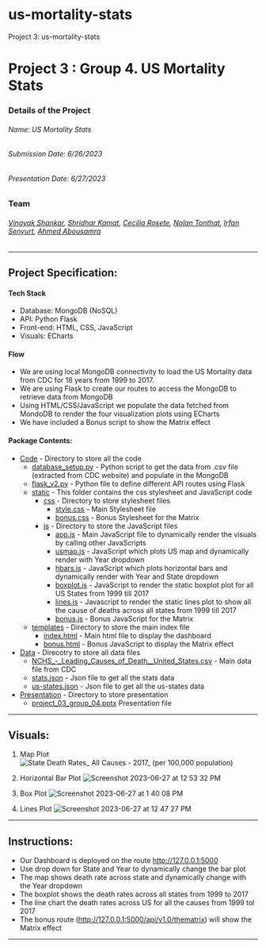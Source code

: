 # us-mortality-stats
Project 3: us-mortality-stats

# Project 3 : Group 4. US Mortality Stats

### Details of the Project 
###### Name: US Mortality Stats
###### Submission Date: 6/26/2023
###### Presentation Date: 6/27/2023

### Team
###### [Vinayak Shankar](https://github.com/VinnyShankar), [Shridhar Kamat](https://github.com/shriparna), [Cecilia Rosete](https://github.com/CiciRose), [Nolan Tonthat](https://github.com/Nolan-Tonthat), [Irfan Senyurt](https://github.com/sncrsenyurt), [Ahmed Abousamra](https://github.com/AbousamraEd)
<hr>

## Project Specification:
#### Tech Stack
- Database: MongoDB (NoSQL)
- API: Python Flask
- Front-end: HTML, CSS, JavaScript
- Visuals: ECharts

#### Flow
- We are using local MongoDB connectivity to load the US Mortality data from CDC for 18 years from 1999 to 2017.
- We are using Flask to create our routes to access the MongoDB to retrieve data from MongoDB
- Using HTML/CSS/JavaScript we populate the data fetched from MondoDB to render the four visualization plots using ECharts
- We have included a Bonus script to show the Matrix effect

#### Package Contents:
- [Code](https://github.com/shriparna/us-mortality-stats/tree/main/Code) - Directory to store all the code
   - [database_setup.py](https://github.com/shriparna/us-mortality-stats/blob/feat_vs/Code/database_setup.py) - Python script to get the data from .csv file (extracted from CDC website) and populate in the MongoDB
   - [flask_v2.py](https://github.com/shriparna/us-mortality-stats/blob/feat_vs/Code/flask_v2.py) - Python file to define different API routes using Flask
   - [static](https://github.com/shriparna/us-mortality-stats/tree/main/Code/static) - This folder contains the css stylesheet and JavaScript code
        - [css](https://github.com/shriparna/us-mortality-stats/tree/main/Code/static/css) - Directory to store stylesheet files
            - [style.css](https://github.com/shriparna/us-mortality-stats/blob/main/Code/static/css/style.css) - Main Stylesheet file 
            - [bonus.css](https://github.com/shriparna/us-mortality-stats/blob/main/Code/static/css/bonus.css) - Bonus Stylesheet for the Matrix
        - [js](https://github.com/shriparna/us-mortality-stats/tree/main/Code/static/js) -  Directory to store the JavaScript files
            - [app.js](https://github.com/shriparna/us-mortality-stats/blob/main/Code/static/js/app.js) - Main JavaScript file to dynamically render the visuals by calling other JavaScripts
            - [usmap.js](https://github.com/shriparna/us-mortality-stats/blob/main/Code/static/js/usmap.js) - JavaScript which plots US map and dynamically render with Year dropdown
            - [hbars.js](https://github.com/shriparna/us-mortality-stats/blob/main/Code/static/js/hbars.js) - JavaScript which plots horizontal bars and dynamically render with Year and State dropdown 
            - [boxplot.js](https://github.com/shriparna/us-mortality-stats/blob/main/Code/static/js/boxplot.js) - JavaScript to render the static boxplot plot for all US States from 1999 till 2017
            - [lines.js](https://github.com/shriparna/us-mortality-stats/blob/main/Code/static/js/lines.js) - Javascript to render the static lines plot to show all the cause of deaths across all states from 1999 till 2017
            - [bonus.js](https://github.com/shriparna/us-mortality-stats/blob/main/Code/static/js/bonus.js) - Bonus JavaScript for the Matrix
   - [templates](https://github.com/shriparna/us-mortality-stats/tree/main/Code/templates) - Directory to store the main index file
        - [index.html](https://github.com/shriparna/us-mortality-stats/blob/main/Code/templates/index.html) - Main html file to display the dashboard
        - [bonus.html](https://github.com/shriparna/us-mortality-stats/blob/main/Code/templates/bonus.html) - Bonus JavaScript to display the Matrix effect
- [Data](https://github.com/shriparna/us-mortality-stats/tree/main/Data) - Direcotry to store all data files
    - [NCHS_-_Leading_Causes_of_Death__United_States.csv](https://github.com/shriparna/us-mortality-stats/blob/main/Data/NCHS_-_Leading_Causes_of_Death__United_States.csv) - Main data file from CDC
    - [stats.json](https://github.com/shriparna/us-mortality-stats/blob/main/Data/stats.json) - Json file to get all the stats data
    - [us-states.json](https://github.com/shriparna/us-mortality-stats/blob/main/Data/us-states.json) - Json file to get all the us-states data
- [Presentation](https://github.com/shriparna/us-mortality-stats/tree/main/Presentation) - Directory to store presentation
    - [project_03_group_04.pptx](https://github.com/shriparna/us-mortality-stats/blob/main/Presentation/project_03_group_04.pptx) Presentation file

<hr>

## Visuals:

1. Map Plot
![State Death Rates_ All Causes - 2017_ (per 100,000 population)](https://github.com/shriparna/us-mortality-stats/assets/71340748/022ec2e6-a9c7-4520-bd0c-1345dc8627a4)

2. Horizontal Bar Plot
![Screenshot 2023-06-27 at 12 53 32 PM](https://github.com/shriparna/us-mortality-stats/assets/71340748/519551f1-9bee-432f-b51e-dd84bf5d253b)

3. Box Plot
![Screenshot 2023-06-27 at 1 40 08 PM](https://github.com/shriparna/us-mortality-stats/assets/71340748/df8b478d-259d-454a-86b5-05ba56f1e838)

4. Lines Plot
![Screenshot 2023-06-27 at 12 47 27 PM](https://github.com/shriparna/us-mortality-stats/assets/71340748/af850c9b-5560-43ea-b6eb-0ec32e6e97c8)

<hr>

## Instructions:

- Our Dashboard is deployed on the route http://127.0.0.1:5000
- Use drop down for State and Year to dynamically change the bar plot
- The map shows death rate across state and dynamically change with the Year dropdown
- The boxplot shows the death rates across all states from 1999 to 2017
- The line chart the death rates across US for all the causes from 1999 tol 2017
- The bonus route (http://127.0.0.1:5000/api/v1.0/thematrix) will show the Matrix effect

<hr>
